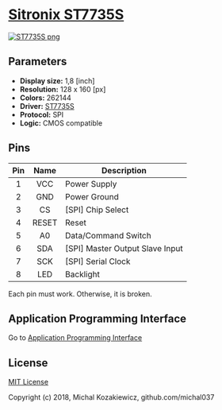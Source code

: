 # [Sitronix ST7735S](http://www.sitronix.com.tw/en/product/Driver/mobile_display.html)
[![ST7735S png](https://raw.githubusercontent.com/michal037/driver-ST7735S/master/img/st7735s-small.png)](https://raw.githubusercontent.com/michal037/driver-ST7735S/master/img/st7735s-full.png)


## Parameters
* **Display size:** 1,8 [inch]
* **Resolution:** 128 x 160 [px]
* **Colors:** 262144
* **Driver:** [ST7735S](https://github.com/michal037/driver-ST7735S/raw/master/documentation/datasheet/st7735s_datasheet_v1.4.pdf)
* **Protocol:** SPI
* **Logic:** CMOS compatible


## Pins
| Pin | Name | Description |
| :---: | :---: | --- |
| 1 | VCC | Power Supply |
| 2 | GND | Power Ground |
| 3 | CS | [SPI] Chip Select |
| 4 | RESET | Reset |
| 5 | A0 | Data/Command Switch |
| 6 | SDA | [SPI] Master Output Slave Input |
| 7 | SCK | [SPI] Serial Clock |
| 8 | LED | Backlight |

Each pin must work. Otherwise, it is broken.


## Application Programming Interface
Go to [Application Programming Interface](documentation/readme.md)


## License
[MIT License](https://raw.githubusercontent.com/michal037/driver-ST7735S/master/license.txt)

Copyright (c) 2018, Michal Kozakiewicz, github.com/michal037
